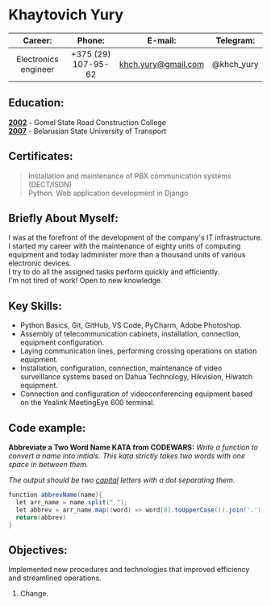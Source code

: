 
Khaytovich Yury
=
| Career:              | Phone:              | E-mail:             | Telegram:  |
|:--------------------:|:-------------------:|:-------------------:|:----------:|
| Electronics engineer | +375 (29) 107-95-62 | khch.yury@gmail.com | @khch_yury |

Education:
-
<u>**2002**</u> - Gomel State Road Construction College\
<u>**2007**</u> - Belarusian State University of Transport

Certificates:
-
> Installation and maintenance of PBX communication systems (DECT/ISDN)\
> Python. Web application development in Django

Briefly About Myself:
-
I was at the forefront of the development of the company's IT infrastructure.\
I started my career with the maintenance of eighty units of computing equipment and today Iadminister more than a thousand units of various electronic devices.\
I try to do all the assigned tasks perform quickly and efficiently.\
I'm not tired of work! Open to new knowledge.


Key Skills:
-
- Python Basics, Git, GitHub, VS Code, PyCharm, Adobe Photoshop.
- Assembly of telecommunication cabinets, installation, connection, equipment configuration.
- Laying communication lines, performing crossing operations on station equipment.
- Installation, configuration, connection, maintenance of video surveillance systems based on Dahua Technology, Hikvision, Hiwatch equipment.
- Connection and configuration of videoconferencing equipment based on the Yealink MeetingEye 600 terminal.

Code example:
-
**Abbreviate a Two Word Name KATA from CODEWARS:** *Write a function to convert a name into initials. This kata strictly takes two words with one space in between them.*

*The output should be two <u>capital</u> letters with a dot separating them.*

```Java
function abbrevName(name){
  let arr_name = name.split(" ");
  let abbrev = arr_name.map((word) => word[0].toUpperCase()).join('.');
  return(abbrev)
}
```
Objectives:
-
Implemented new procedures and technologies that improved efficiency and streamlined operations.

1. Change.